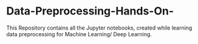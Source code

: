 # Data-Preprocessing-Hands-On-
This Repository contains all the Jupyter notebooks, created while learning data preprocessing for Machine Learning/ Deep Learning.
